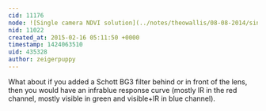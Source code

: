 ```yaml
---
cid: 11176
node: ![Single camera NDVI solution](../notes/theowallis/08-08-2014/single-camera-ndvi-solution)
nid: 11022
created_at: 2015-02-16 05:11:50 +0000
timestamp: 1424063510
uid: 435328
author: zeigerpuppy
---
```


What about if you added a Schott BG3 filter behind or in front of the lens,
then you would have an infrablue response curve (mostly IR in the red channel, mostly visible in green and visible+IR in blue channel).
